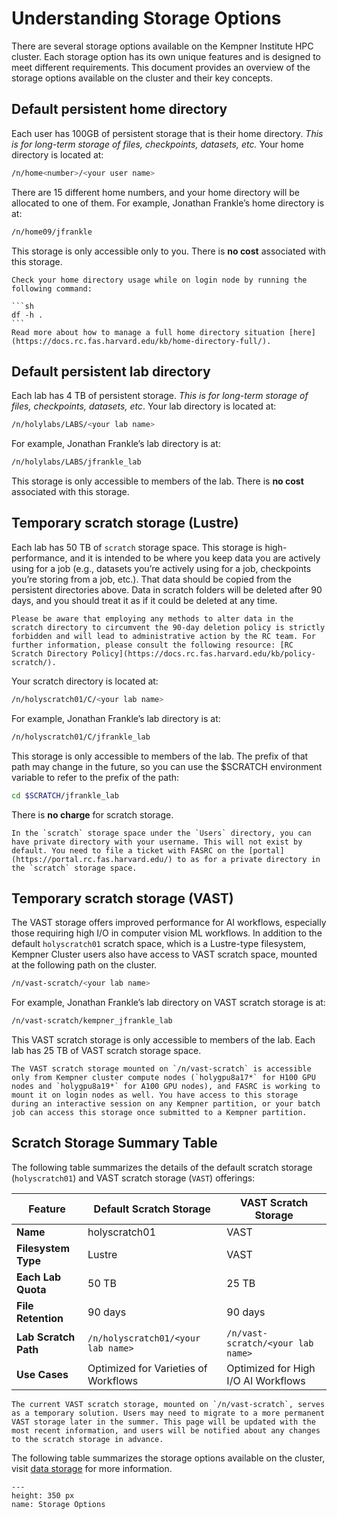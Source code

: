 # Understanding Storage Options

There are several storage options available on the Kempner Institute HPC cluster. Each storage option has its own unique features and is designed to meet different requirements. This document provides an overview of the storage options available on the cluster and their key concepts.

## Default persistent home directory

Each user has 100GB of persistent storage that is their home directory. _This is for long-term storage of files, checkpoints, datasets, etc._ Your home directory is located at:

```sh	
/n/home<number>/<your user name>
```

There are 15 different home numbers, and your home directory will be allocated to one of them. For example, Jonathan Frankle’s home directory is at:

```sh
/n/home09/jfrankle
```
This storage is only accessible only to you. There is __no cost__ associated with this storage.

````{tip}
Check your home directory usage while on login node by running the following command:

```sh
df -h .
```
Read more about how to manage a full home directory situation [here](https://docs.rc.fas.harvard.edu/kb/home-directory-full/).

````




## Default persistent lab directory

Each lab has 4 TB of persistent storage. _This is for long-term storage of files, checkpoints, datasets, etc_. Your lab directory is located at:

```sh
/n/holylabs/LABS/<your lab name>
```

For example, Jonathan Frankle’s lab directory is at:

```sh
/n/holylabs/LABS/jfrankle_lab
```

This storage is only accessible to members of the lab. There is __no cost__ associated with this storage.

## Temporary scratch storage (Lustre)

Each lab has 50 TB of `scratch` storage space. This storage is high-performance, and it is intended to be where you keep data you are actively using for a job (e.g., datasets you’re actively using for a job, checkpoints you’re storing from a job, etc.). That data should be copied from the persistent directories above. Data in scratch folders will be deleted after 90 days, and you should treat it as if it could be deleted at any time. 

```{warning}
Please be aware that employing any methods to alter data in the scratch directory to circumvent the 90-day deletion policy is strictly forbidden and will lead to administrative action by the RC team. For further information, please consult the following resource: [RC Scratch Directory Policy](https://docs.rc.fas.harvard.edu/kb/policy-scratch/).
```

Your scratch directory is located at:

```sh
/n/holyscratch01/C/<your lab name>
```

For example, Jonathan Frankle’s lab directory is at:

```sh
/n/holyscratch01/C/jfrankle_lab
```

This storage is only accessible to members of the lab. The prefix of that path may change in the future, so you can use the $SCRATCH environment variable to refer to the prefix of the path:

```sh
cd $SCRATCH/jfrankle_lab
```

There is __no charge__ for scratch storage. 

```{note}
In the `scratch` storage space under the `Users` directory, you can have private directory with your username. This will not exist by default. You need to file a ticket with FASRC on the [portal](https://portal.rc.fas.harvard.edu/) to as for a private directory in the `scratch` storage space.
```

## Temporary scratch storage (VAST)
The VAST storage offers improved performance for AI workflows, especially those requiring high I/O in computer vision ML workflows. In addition to the default `holyscratch01` scratch space, which is a Lustre-type filesystem, Kempner Cluster users also have access to VAST scratch space, mounted at the following path on the cluster.

```bash
/n/vast-scratch/<your lab name>
```

For example, Jonathan Frankle’s lab directory on VAST scratch storage is at:

```bash
/n/vast-scratch/kempner_jfrankle_lab
```

This VAST scratch storage is only accessible to members of the lab. Each lab has 25 TB of VAST scratch storage space.

```{note}
The VAST scratch storage mounted on `/n/vast-scratch` is accessible only from Kempner cluster compute nodes (`holygpu8a17*` for H100 GPU nodes and `holygpu8a19*` for A100 GPU nodes), and FASRC is working to mount it on login nodes as well. You have access to this storage during an interactive session on any Kempner partition, or your batch job can access this storage once submitted to a Kempner partition.
```

## Scratch Storage Summary Table


The following table summarizes the details of the default scratch storage (`holyscratch01`) and VAST scratch storage (`VAST`) offerings:

| Feature             | Default Scratch Storage | VAST Scratch Storage |
|---------------------|----------------------|----------------------|
| **Name**            | holyscratch01        | VAST                 |
| **Filesystem Type** | Lustre               | VAST                 |
| **Each Lab Quota**  | 50 TB                | 25 TB                |
| **File Retention**  | 90 days              | 90 days              |
| **Lab Scratch Path**| `/n/holyscratch01/<your lab name>` | `/n/vast-scratch/<your lab name>` |
| **Use Cases**       | Optimized for Varieties of Workflows | Optimized for High I/O AI Workflows |

```{note}
The current VAST scratch storage, mounted on `/n/vast-scratch`, serves as a temporary solution. Users may need to migrate to a more permanent VAST storage later in the summer. This page will be updated with the most recent information, and users will be notified about any changes to the scratch storage in advance.
```

The following table summarizes the storage options available on the cluster, visit [data storage](https://www.rc.fas.harvard.edu/services/data-storage/) for more information.

```{figure} figures/png/storage_table_20240324.png
---
height: 350 px
name: Storage Options
```